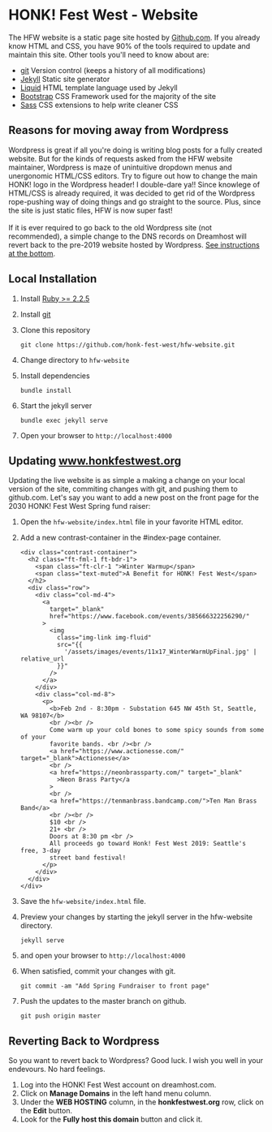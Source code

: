 # HONK! Fest West - Website

The HFW website is a static page site hosted by [Github.com](https://github.com).
If you already know HTML and CSS, you have 90% of the tools required to update and maintain this site.
Other tools you'll need to know about are:

- [git](https://git-scm.com/) Version control (keeps a history of all modifications)
- [Jekyll](https://jekyllrb.com) Static site generator
- [Liquid](https://shopify.github.io/liquid/) HTML template language used by Jekyll
- [Bootstrap](https://getbootstrap.com/) CSS Framework used for the majority of the site
- [Sass](https://sass-lang.com/) CSS extensions to help write cleaner CSS

## Reasons for moving away from Wordpress

Wordpress is great if all you're doing is writing blog posts for a fully created website. But for the kinds of requests asked from the HFW website maintainer, Wordpress is maze of
unintuitive dropdown menus and unergonomic HTML/CSS editors. Try to figure out how to change the main
HONK! logo in the Wordpress header! I double-dare ya!! Since knowlege of HTML/CSS is already required, it was
decided to get rid of the Wordpress rope-pushing way of doing things and go straight to the source. Plus, since the site is just static files, HFW is now super fast!
<br/><br/>
If it is ever required to go back to the old Wordpress site (not recommended), a simple change to the
DNS records on Dreamhost will revert back to the pre-2019 website hosted by Wordpress. [See instructions
at the bottom](#reverting-back-to-wordpress).

## Local Installation

1. Install [Ruby >= 2.2.5](https://www.ruby-lang.org/en/downloads/)
2. Install [git](https://git-scm.com/downloads)
3. Clone this repository

   ```
   git clone https://github.com/honk-fest-west/hfw-website.git
   ```

4. Change directory to `hfw-website`
5. Install dependencies
   ```
   bundle install
   ```
6. Start the jekyll server

   ```
   bundle exec jekyll serve
   ```

7. Open your browser to `http://localhost:4000`

## Updating www.honkfestwest.org

Updating the live website is as simple a making a change on your local version of the site, commiting changes with git, and pushing them to github.com. Let's say you want to add a new post on the front page for the 2030 HONK! Fest West Spring fund raiser:

1. Open the `hfw-website/index.html` file in your favorite HTML editor.
2. Add a new contrast-container in the #index-page container.

   ```
   <div class="contrast-container">
     <h2 class="ft-fml-1 ft-bdr-1">
       <span class="ft-clr-1 ">Winter Warmup</span>
       <span class="text-muted">A Benefit for HONK! Fest West</span>
     </h2>
     <div class="row">
       <div class="col-md-4">
         <a
           target="_blank"
           href="https://www.facebook.com/events/385666322256290/"
         >
           <img
             class="img-link img-fluid"
             src="{{
               '/assets/images/events/11x17_WinterWarmUpFinal.jpg' | relative_url
             }}"
           />
         </a>
       </div>
       <div class="col-md-8">
         <p>
           <b>Feb 2nd - 8:30pm - Substation 645 NW 45th St, Seattle, WA 98107</b>
           <br /><br />
           Come warm up your cold bones to some spicy sounds from some of your
           favorite bands. <br /><br />
           <a href="https://www.actionesse.com/" target="_blank">Actionesse</a>
           <br />
           <a href="https://neonbrassparty.com/" target="_blank"
             >Neon Brass Party</a
           >
           <br />
           <a href="https://tenmanbrass.bandcamp.com/">Ten Man Brass Band</a>
           <br /><br />
           $10 <br />
           21+ <br />
           Doors at 8:30 pm <br />
           All proceeds go toward Honk! Fest West 2019: Seattle's free, 3-day
           street band festival!
         </p>
       </div>
     </div>
   </div>
   ```

3. Save the `hfw-website/index.html` file.
4. Preview your changes by starting the jekyll server in the hfw-website directory.

   ```
   jekyll serve
   ```

5. and open your browser to `http://localhost:4000`
6. When satisfied, commit your changes with git.

   ```
   git commit -am "Add Spring Fundraiser to front page"
   ```

7. Push the updates to the master branch on github.

   ```
   git push origin master
   ```

## Reverting Back to Wordpress

So you want to revert back to Wordpress? Good luck. I wish you well in your endevours. No hard feelings.

1. Log into the HONK! Fest West account on dreamhost.com.
2. Click on **Manage Domains** in the left hand menu column.
3. Under the **WEB HOSTING** column, in the **honkfestwest.org** row, click on the **Edit** button.
4. Look for the **Fully host this domain** button and click it.
